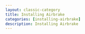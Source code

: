 ```yaml
---
layout: classic-category
title: Installing Airbrake
categories: [installing-airbrake]
description: Installing Airbrake
---
```

